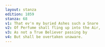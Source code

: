 ```yaml
---
layout: stanza
edition: 1859
stanza: 68
v1: That ev'n my buried Ashes such a Snare
v2: Of Perfume shall fling up into the Air,
v3: ⁠As not a True Believer passing by
v4: But shall be overtaken unaware.
---
```

